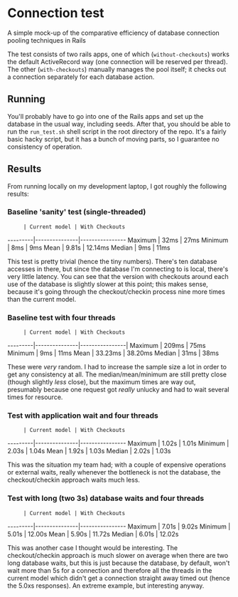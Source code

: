 # Connection test

A simple mock-up of the comparative efficiency of database connection pooling techniques in Rails

The test consists of two rails apps, one of which (`without-checkouts`) works the default ActiveRecord
way (one connection will be reserved per thread). The other (`with-checkouts`) manually manages the pool
itself; it checks out a connection separately for each database action.

## Running

You'll probably have to go into one of the Rails apps and set up the database in the usual way, including
seeds. After that, you should be able to run the `run_test.sh` shell script in the root directory of
the repo. It's a fairly basic hacky script, but it has a bunch of moving parts, so I guarantee no
consistency of operation.

## Results

From running locally on my development laptop, I got roughly the following results:

### Baseline 'sanity' test (single-threaded)

         | Current model | With Checkouts
---------|---------------|----------------
 Maximum | 32ms          | 27ms
 Minimum | 8ms           | 9ms
 Mean    | 9.81s         | 12.14ms
 Median  | 9ms           | 11ms

This test is pretty trivial (hence the tiny numbers). There's ten database accesses in there, but since the
database I'm connecting to is local, there's very little latency. You can see that the version with checkouts
around each use of the database is slightly slower at this point; this makes sense, because it's going through
the checkout/checkin process nine more times than the current model.

### Baseline test with four threads

         | Current model | With Checkouts
---------|---------------|----------------|
 Maximum | 209ms         | 75ms
 Minimum | 9ms           | 11ms
 Mean    | 33.23ms       | 38.20ms
 Median  | 31ms          | 38ms

These were *very* random. I had to increase the sample size a lot in order to get any consistency at all.
The median/mean/minimum are still pretty close (though slightly *less* close), but the maximum times are
way out, presumably because one request got *really* unlucky and had to wait several times for resource.

### Test with application wait and four threads

         | Current model | With Checkouts
---------|---------------|----------------
 Maximum | 1.02s         | 1.01s
 Minimum | 2.03s         | 1.04s
 Mean    | 1.92s         | 1.03s
 Median  | 2.02s         | 1.03s

This was the situation my team had; with a couple of expensive operations or external waits, really whenever
the bottleneck is not the database, the checkout/checkin approach waits much less.

### Test with long (two 3s) database waits and four threads

         | Current model | With Checkouts
---------|---------------|----------------
 Maximum | 7.01s         | 9.02s
 Minimum | 5.01s         | 12.00s
 Mean    | 5.90s         | 11.72s
 Median  | 6.01s         | 12.02s

This was another case I thought would be interesting. The checkout/checkin approach is much slower on average
when there are two long database waits, but this is just because the database, by default, won't wait more than
5s for a connection and therefore all the threads in the current model which didn't get a connection straight
away timed out (hence the 5.0xs responses). An extreme example, but interesting anyway.
